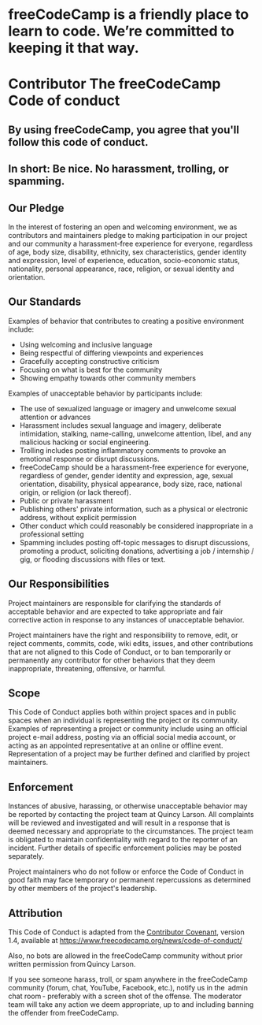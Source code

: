 # freeCodeCamp is a friendly place to learn to code. We’re committed to keeping it that way.

# Contributor The freeCodeCamp Code of conduct
 ## By using freeCodeCamp, you agree that you'll follow this code of conduct.

 ## In short: Be nice. No harassment, trolling, or spamming.

## Our Pledge

In the interest of fostering an open and welcoming environment, we as
contributors and maintainers pledge to making participation in our project and
our community a harassment-free experience for everyone, regardless of age, body
size, disability, ethnicity, sex characteristics, gender identity and expression,
level of experience, education, socio-economic status, nationality, personal
appearance, race, religion, or sexual identity and orientation.

## Our Standards

Examples of behavior that contributes to creating a positive environment
include:

* Using welcoming and inclusive language
* Being respectful of differing viewpoints and experiences
* Gracefully accepting constructive criticism
* Focusing on what is best for the community
* Showing empathy towards other community members

Examples of unacceptable behavior by participants include:

* The use of sexualized language or imagery and unwelcome sexual attention or
 advances
* Harassment includes sexual language and imagery, deliberate intimidation, stalking, name-calling, unwelcome attention, libel, and any malicious hacking or social engineering. 
* Trolling includes posting inflammatory comments to provoke an emotional response or disrupt discussions.
* freeCodeCamp should be a harassment-free experience for everyone, regardless of gender, gender identity and expression, age, sexual orientation, disability, physical appearance, body size, race, national origin, or religion (or lack thereof).
* Public or private harassment
* Publishing others' private information, such as a physical or electronic
 address, without explicit permission
* Other conduct which could reasonably be considered inappropriate in a
 professional setting
* Spamming includes posting off-topic messages to disrupt discussions, promoting a product, soliciting donations, advertising a job / internship / gig, or flooding discussions with files or text.

## Our Responsibilities

Project maintainers are responsible for clarifying the standards of acceptable
behavior and are expected to take appropriate and fair corrective action in
response to any instances of unacceptable behavior.

Project maintainers have the right and responsibility to remove, edit, or
reject comments, commits, code, wiki edits, issues, and other contributions
that are not aligned to this Code of Conduct, or to ban temporarily or
permanently any contributor for other behaviors that they deem inappropriate,
threatening, offensive, or harmful.

## Scope

This Code of Conduct applies both within project spaces and in public spaces
when an individual is representing the project or its community. Examples of
representing a project or community include using an official project e-mail
address, posting via an official social media account, or acting as an appointed
representative at an online or offline event. Representation of a project may be
further defined and clarified by project maintainers.

## Enforcement

Instances of abusive, harassing, or otherwise unacceptable behavior may be
reported by contacting the project team at Quincy Larson. All
complaints will be reviewed and investigated and will result in a response that
is deemed necessary and appropriate to the circumstances. The project team is
obligated to maintain confidentiality with regard to the reporter of an incident.
Further details of specific enforcement policies may be posted separately.

Project maintainers who do not follow or enforce the Code of Conduct in good
faith may face temporary or permanent repercussions as determined by other
members of the project's leadership.

## Attribution

This Code of Conduct is adapted from the [Contributor Covenant][homepage], version 1.4,
available at https://www.freecodecamp.org/news/code-of-conduct/

[homepage]: https://www.freecodecamp.org/

Also, no bots are allowed in the freeCodeCamp community without prior written permission from Quincy Larson.

If you see someone harass, troll, or spam anywhere in the freeCodeCamp community (forum, chat, YouTube, Facebook, etc.), notify us in the  admin chat room - preferably with a screen shot of the offense. The moderator team will take any action we deem appropriate, up to and including banning the offender from freeCodeCamp.     
